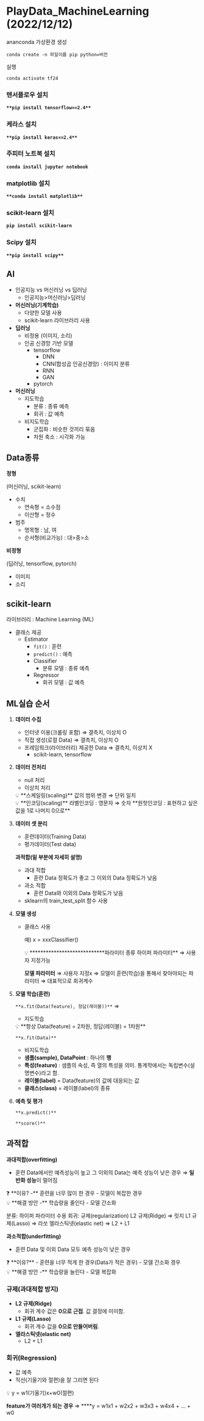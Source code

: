 PlayData_MachineLearning (2022/12/12)
===========
ananconda 가상환경 생성

`conda create -n 파일이름 pip python=버전`

실행

`conda activate tf24`

### 텐서플로우 설치

****************************************************`**pip install tensorflow==2.4**`****************************************************

### 케라스 설치

****************************************************`**pip install keras==2.4**`****************************************************

### 주피터 노트북 설치

********************`conda install jupyter notebook`********************

### matplotlib 설치

**********************************************`**conda install matplotlib**`**********************************************

### scikit-learn 설치

******************************************************`pip install scikit-learn`******************************************************

### Scipy 설치

********************************`**pip install scipy**`********************************

## AI

- 인공지능 vs 머신러닝 vs 딥러닝
    - 인공지능>머신러닝>딥러닝
- **머신러닝(기계학습)**
    - 다양한 모델 사용
    - scikit-learn 라이브러리 사용
- **딥러닝**
    - 비정용 (이미지, 소리)
    - 인공 신경망 기반 모델
        - tensorflow
            - DNN
            - CNN(합성곱 인공신경망) : 이미지 분류
            - RNN
            - GAN
        - pytorch
- **머신러닝**
    - 지도학습
        - 분류 : 종류 예측
        - 회귀 : 값 예측
    - 비지도학습
        - 군집화 : 비슷한 것끼리 묶음
        - 차원 축소 : 시각화 가능

## Data종류

**정형**

(머신러닝, scikit-learn)

- 수치
    - 연속형 = 소수점
    - 이산형 = 정수
- 범주
    - 명목형 : 남, 여
    - 순서형(비교가능) : 대>중>소

************비정형************

(딥러닝, tensorflow, pytorch)

- 이미지
- 소리

## scikit-learn

라이브러리 : Machine Learning (ML)

- 클래스 제공
    - Estimator
        - `fit()` : 훈련
        - `predict()` : 예측
        - Classifier
            - 분류 모델 : 종류 예측
        - Regressor
            - 회귀 모델 : 값 예측

## ML실습 순서

1. **데이터 수집**
    - 인터넷 이용(크롤링 포함) ⇒ 결측치, 이상치 O
    - 직접 생성(로컬 Data) ⇒ 결측치, 이상치 O
    - 프레임워크(라이브러리) 제공한 Data ⇒ 결측치, 이상치 X
        - scikit-learn, tensorflow
2. **데이터 전처리**
    - null 처리
    - 이상치 처리
    
    <aside>
    💡 **스케일링(scaling)**
    값의 범위 변경 ⇒ 단위 일치
    
    </aside>
    
    <aside>
    💡 **인코딩(scaling)**
    라벨인코딩 : 영문자 ⇒ 숫자
    **원핫인코딩 : 표현하고 싶은 값을 1로 나머지 0으로**
    
    </aside>
    
3. **데이터 셋 분리**
    - 훈련데이터(Training Data)
    - 평가데이터(Test data)
    
    ************과적합(밑 부분에 자세히 설명)************
    
    - 과대 적합
        - 훈련 Data 정확도가 좋고 그 이외의 Data 정확도가 낮음
    - 과소 적합
        - 훈련 Data와 이외의 Data 정확도가 낮음
    - sklearn의 train_test_split 함수 사용
4. **모델 생성**
    - 클래스 사용
        
        예) x = xxxClassifier()
        
        <aside>
        💡 ****************************파라미터 종류
        하이퍼 파라미터** 
        ⇒ 사용자 지정가능
        
        **모델 파라미터** 
        ⇒ 사용자 지정x
        ⇒ 모델이 훈련(학습)을 통해서 찾아야되는 파라미터
        ⇒ 대표적으로 회귀계수
        
        </aside>
        
5. **모델 학습(훈련)**
    
    `**x.fit(Data(feature), 정답(레이블))**` ⇒ 
    
    - 지도학습
    
    <aside>
    💡 **항상 Data(feature) = 2차원, 정답(레이블) = 1차원**
    
    </aside>
    
    `**x.fit(Data)**` 
    
    - 비지도학습
    - **샘플(sample), DataPoint** : 하나의 **행**
    - **특성(feature)** : 샘플의 속성, 즉 열의 특성을 의미. 통계학에서는 독립변수(설명변수)라고 함.
    - **레이블(label)** = Data(feature)의 값에 대응되는 값
    - **클래스(class)** = 레이블(label)의 종류
6. **예측 및 평가**
    
    `**x.predict()**`
    
    `**score()**`
    

## 과적합

**과대적합(overfitting)**

- 훈련 Data에서만 예측성능이 높고 그 이외의 Data는 예측 성능이 낮은 경우 ⇒ **일반화 성능**이 떨어짐

<aside>
❓ **이유?
-** 훈련을 너무 많이 한 경우
- 모델이 복잡한 경우

</aside>

<aside>
💡 **해결 방안
-** 학습량을 줄인다
- 모델 간소화

분류: 하이퍼 파라미터 수용
회귀: 규제(regularization)
          L2 규제(Ridge) ⇒ 릿지
          L1 규제(Lasso) ⇒ 라쏘
          엘라스틱넷(elastic net) ⇒ L2 + L1

</aside>

******************************과소적합(underfitting)******************************

- 훈련 Data 및 이외 Data 모두 예측 성능이 낮은 경우

<aside>
❓ **이유?**
- 훈련을 너무 적게 한 경우(Data가 적은 경우)
- 모델 간소화 경우

</aside>

<aside>
💡 **해결 방안
-** 학습량을 늘린다
- 모델 복잡화

</aside>

### 규제(과대적합 방지)

- **L2 규제(Ridge)**
    - 회귀 계수 값은 **0으로 근접**. 값 결정에 미미함.
- **L1 규제(Lasso)**
    - 회귀 계수 값을 **0으로 만들어버림**.
- **엘라스틱넷(elastic net)**
    - L2 + L1

### 회귀(Regression)

- 값 예측
- 직선(기울기와 절편)을 잘 그리면 된다

<aside>
💡 y = w1(기울기)x+w0(절편)

**feature가 여러개가 되는 경우**
 ⇒ ****y = w1x1 + w2x2 + w3x3 + w4x4 + … + w0

</aside>
